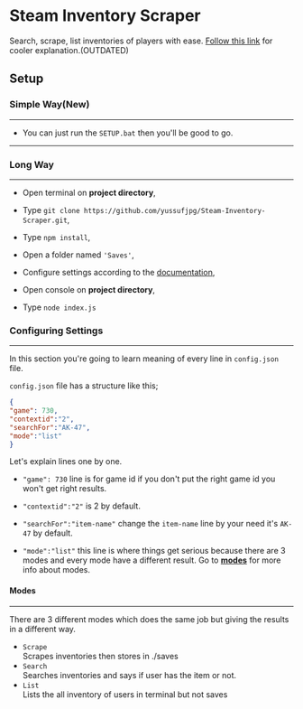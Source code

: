 # Steam Inventory Scraper
Search, scrape, list inventories of players with ease.
[Follow this link](https://yussufjpg.github.io/Steam-Inventory-Scraper/) for cooler explanation.(OUTDATED)

## Setup
### Simple Way(New)
----------
- You can just run the `SETUP.bat` then you'll be good to go.
----------
### Long Way
----------
 - Open terminal on **project directory**,  
  
- Type `git clone https://github.com/yussufjpg/Steam-Inventory-Scraper.git`,  
  
- Type `npm install`,  
  
- Open a folder named `'Saves'`,  
  
- Configure settings according to the [documentation](https://github.com/yussufjpg/steam-inventory-scraper/blob/master/README.md#configuring-settings),  
  
- Open console on **project directory**,  
  
- Type `node index.js`

### Configuring Settings
----------
In this section you're going to learn meaning of every line in `config.json` file.  
  
`config.json` file has a structure like this;  
  
```json
{  
"game": 730,  
"contextid":"2",  
"searchFor":"AK-47",  
"mode":"list"  
}
```  
  
Let's explain lines one by one.  
  
- `"game": 730`  line is for game id if you don't put the right game id you won't get right results.  
  
- `"contextid":"2"`  is 2 by default.  
  
- `"searchFor":"item-name"`  change the `item-name` line by your need it's `AK-47` by default.  
  
- `"mode":"list"`  this line is where things get serious because there are 3 modes and every mode have a different result. Go to  [**modes**](https://github.com/yussufjpg/steam-inventory-scraper/blob/master/README.md#modes)  for more info about modes.

#### Modes 
----------
There are 3 different modes which does the same job but giving the results in a different way.  
- `Scrape`  
Scrapes inventories then stores in ./saves  
- `Search`  
Searches inventories and says if user has the item or not.  
- `List`  
Lists the all inventory of users in terminal but not saves

